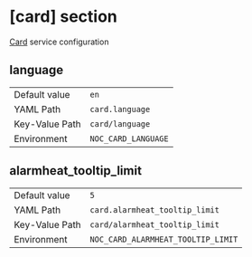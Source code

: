 # [card] section

[Card](../services-reference/card.md) service configuration

## language

|                |                     |
| -------------- | ------------------- |
| Default value  | `en`                |
| YAML Path      | `card.language`     |
| Key-Value Path | `card/language`     |
| Environment    | `NOC_CARD_LANGUAGE` |

## alarmheat_tooltip_limit

|                |                                    |
| -------------- | ---------------------------------- |
| Default value  | `5`                                |
| YAML Path      | `card.alarmheat_tooltip_limit`     |
| Key-Value Path | `card/alarmheat_tooltip_limit`     |
| Environment    | `NOC_CARD_ALARMHEAT_TOOLTIP_LIMIT` |
